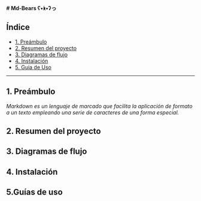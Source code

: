 **# Md-Bears ʕ•́ᴥ•̀ʔっ**

## Índice

- [1. Preámbulo](#1-preámbulo)
- [2. Resumen del proyecto](#2-resumen-del-proyecto)
- [3. Diagramas de flujo](#3-diagramas-de-flujo)
- [4. Instalación](#4-consideraciones-generales)
- [5. Guia de Uso](#5-criterios-de-aceptación-mínimos-del-proyecto)



---

## 1. Preámbulo
*Markdown es un lenguaje de marcado que facilita la aplicación de formato a un texto empleando una serie de caracteres de una forma especial.*
## 2. Resumen del proyecto
## 3. Diagramas de flujo

## 4. Instalación

## 5.Guías de uso

